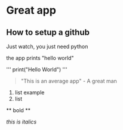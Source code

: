 # Great app

## How to setup a github

Just watch, you just need python

the app prints "hello world"

'''
print("Hello World")
'''

> "This is an average app" - A great man

1. list example
2. list

** bold **

_this is italics_
